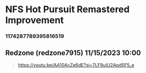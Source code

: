 # NFS Hot Pursuit Remastered Improvement
### 1174287789395816519
## Redzone (redzone7915) 11/15/2023 10:00 

> https://youtu.be/AA10AcZe6dE?si=7LF9uIU2Apd5F5_e

